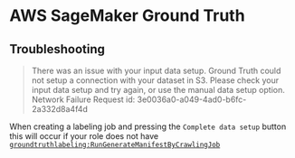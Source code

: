 # AWS SageMaker Ground Truth

## Troubleshooting

> There was an issue with your input data setup. Ground Truth could not setup a connection with your dataset in S3. Please check your input data setup and try again, or use the manual data setup option. Network Failure Request id: 3e0036a0-a049-4ad0-b6fc-2a332d8a4f4d

When creating a labeling job and pressing the `Complete data setup` button this will occur if your role does not have [`groundtruthlabeling:RunGenerateManifestByCrawlingJob`](https://docs.aws.amazon.com/service-authorization/latest/reference/list_amazongroundtruthlabeling.html)
